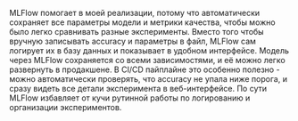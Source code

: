 MLFlow помогает в моей реализации, потому что автоматически сохраняет все параметры модели и метрики качества, чтобы можно было легко сравнивать разные эксперименты. Вместо того чтобы вручную записывать accuracy и параметры в файл, MLFlow сам логирует их в базу данных и показывает в удобном интерфейсе. Модель через MLFlow сохраняется со всеми зависимостями, и её можно легко развернуть в продакшене. В CI/CD пайплайне это особенно полезно - можно автоматически проверять, что accuracy не упала ниже порога, и сразу видеть все детали эксперимента в веб-интерфейсе. По сути MLFlow избавляет от кучи рутинной работы по логированию и организации экспериментов.
